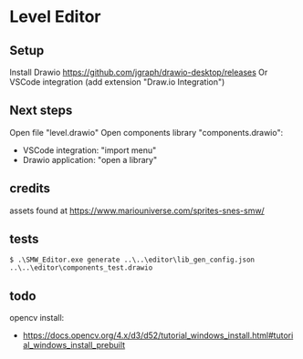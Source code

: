 # Level Editor

## Setup
Install Drawio https://github.com/jgraph/drawio-desktop/releases
Or
VSCode integration (add extension "Draw.io Integration")

## Next steps
Open file "level.drawio"
Open components library "components.drawio":
- VSCode integration: "import menu"
- Drawio application: "open a library"

## credits
assets found at https://www.mariouniverse.com/sprites-snes-smw/

## tests
```console
$ .\SMW_Editor.exe generate ..\..\editor\lib_gen_config.json ..\..\editor\components_test.drawio
```


## todo 
opencv install:
- https://docs.opencv.org/4.x/d3/d52/tutorial_windows_install.html#tutorial_windows_install_prebuilt